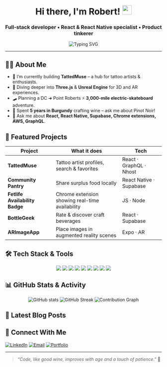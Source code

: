 <!-- GitHub Profile README -->
<h1 align="center">Hi there, I'm Robert! <img src="https://media.giphy.com/media/hvRJCLFzcasrR4ia7z/giphy.gif" width="30"/></h1>
<h3 align="center">Full-stack developer • React & React Native specialist • Product tinkerer</h3>

<p align="center">
  <img src="https://readme-typing-svg.herokuapp.com?font=Fira+Code&size=24&duration=3500&pause=800&color=4FADF7&center=true&vCenter=true&width=600&lines=Turning+ideas+into+apps+%F0%9F%9A%80;React+%7C+React+Native+%7C+Node.js;Maps%2C+AI%2C+AR%2C+and+more;Always+learning%2C+always+shipping" alt="Typing SVG" />
</p>

---

## 🧑‍💻 About Me
- 🔭 I’m currently building **TattedMuse** – a hub for tattoo artists & enthusiasts.
- 🌱 Diving deeper into **Three.js** & **Unreal Engine** for 3D and AR experiences.
- 🛹 Planning a DC ➜ Point Roberts ⚡ **3,000-mile electric-skateboard** adventure.
- 🍷 Spent **5 years in Burgundy** crafting wine – ask me about Pinot Noir!
- 💬 Ask me about **React, React Native, Supabase, Chrome extensions, AWS, GraphQL**.

## 🚀 Featured Projects
| Project | What it does | Tech |
|---------|--------------|------|
| **TattedMuse** | Tattoo artist profiles, search & favorites | React · GraphQL · Nhost |
| **Community Pantry** | Share surplus food locally | React Native · Supabase |
| **Fetlife Availability Badge** | Chrome extension showing real-time availability | JS · Node |
| **BottleGeek** | Rate & discover craft beverages | React · Supabase |
| **ARImageApp** | Place images in augmented reality scenes | Expo · AR |

## 🛠 Tech Stack & Tools
<div align="center">
  <img src="https://img.shields.io/badge/-JavaScript-F7DF1E?style=for-the-badge&logo=javascript&logoColor=000" />
  <img src="https://img.shields.io/badge/-TypeScript-3178C6?style=for-the-badge&logo=typescript&logoColor=fff" />
  <img src="https://img.shields.io/badge/-React-20232A?style=for-the-badge&logo=react" />
  <img src="https://img.shields.io/badge/-React%20Native-61DAFB?style=for-the-badge&logo=react" />
  <img src="https://img.shields.io/badge/-Node.js-339933?style=for-the-badge&logo=node.js&logoColor=fff" />
  <img src="https://img.shields.io/badge/-GraphQL-E10098?style=for-the-badge&logo=graphql&logoColor=fff" />
  <img src="https://img.shields.io/badge/-Supabase-3ECF8E?style=for-the-badge&logo=supabase&logoColor=fff" />
  <img src="https://img.shields.io/badge/-AWS-FF9900?style=for-the-badge&logo=amazon-aws&logoColor=fff" />
  <img src="https://img.shields.io/badge/-Expo-000020?style=for-the-badge&logo=expo" />
</div>

## 📊 GitHub Stats & Activity
<p align="center">
  <img src="https://github-readme-stats.vercel.app/api?username=robertsbaer&show_icons=true&theme=tokyonight" alt="GitHub stats" />
  <img src="https://streak-stats.demolab.com?user=robertsbaer&theme=tokyonight" alt="GitHub Streak" />
  <img src="https://github-readme-activity-graph.vercel.app/graph?username=robertsbaer&theme=tokyo-night" alt="Contribution Graph" />
</p>

## 📝 Latest Blog Posts
<!-- BLOG-POST-LIST:START -->
<!-- BLOG-POST-LIST:END -->

## 🤝 Connect With Me
<p>
  <a href="https://www.linkedin.com/in/robertbaer" target="blank"><img align="center" src="https://img.shields.io/badge/-LinkedIn-0A66C2?style=for-the-badge&logo=linkedin&logoColor=white" alt="LinkedIn" /></a>
  <a href="mailto:robert@example.com" target="blank"><img align="center" src="https://img.shields.io/badge/-Email-D14836?style=for-the-badge&logo=gmail&logoColor=white" alt="Email" /></a>
  <a href="https://robertsbaer.dev" target="blank"><img align="center" src="https://img.shields.io/badge/-Portfolio-000?style=for-the-badge&logo=google-chrome&logoColor=white" alt="Portfolio" /></a>
</p>

---

> *“Code, like good wine, improves with age and a touch of patience.”* 🍇

